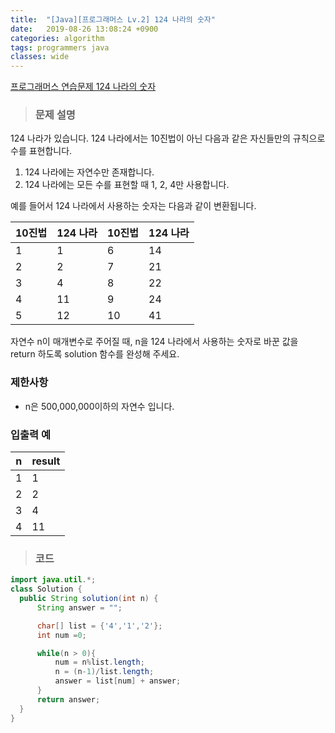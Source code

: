 ```yaml
---
title:  "[Java][프로그래머스 Lv.2] 124 나라의 숫자"
date:   2019-08-26 13:08:24 +0900
categories: algorithm
tags: programmers java
classes: wide
---  
```


[프로그래머스 연습문제 124 나라의 숫자](https://programmers.co.kr/learn/courses/30/lessons/12899)   

> ### 문제 설명  

124 나라가 있습니다. 124 나라에서는 10진법이 아닌 다음과 같은 자신들만의 규칙으로 수를 표현합니다.

1. 124 나라에는 자연수만 존재합니다.
2. 124 나라에는 모든 수를 표현할 때 1, 2, 4만 사용합니다.

예를 들어서 124 나라에서 사용하는 숫자는 다음과 같이 변환됩니다.

| 10진법 	| 124 나라 	| 10진법 	| 124 나라 	|
|--------	|----------	|--------	|----------	|
| 1      	| 1        	| 6      	| 14       	|
| 2      	| 2        	| 7      	| 21       	|
| 3      	| 4        	| 8      	| 22       	|
| 4      	| 11       	| 9      	| 24       	|
| 5      	| 12       	| 10     	| 41       	|

자연수 n이 매개변수로 주어질 때, n을 124 나라에서 사용하는 숫자로 바꾼 값을 return 하도록 solution 함수를 완성해 주세요.

### 제한사항

- n은 500,000,000이하의 자연수 입니다.

### 입출력 예

| n 	| result 	|
|---	|--------	|
| 1 	| 1      	|
| 2 	| 2      	|
| 3 	| 4      	|
| 4 	| 11     	|

>### 코드

```java
import java.util.*;
class Solution {
  public String solution(int n) {
      String answer = "";

      char[] list = {'4','1','2'};
      int num =0;

      while(n > 0){
          num = n%list.length;
          n = (n-1)/list.length;
          answer = list[num] + answer;
      }
      return answer;
  }
}
```
